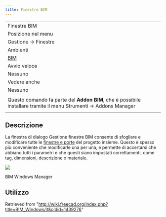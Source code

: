 ```yaml
---
title: Finestre BIM
---
```

|  |
| --- |
| Finestre BIM |
| Posizione nel menu |
| Gestione → Finestre |
| Ambienti |
| [BIM](/BIM_Workbench/it "BIM Workbench/it") |
| Avvio veloce |
| Nessuno |
| Vedere anche |
| Nessuno |
|  |
| Questo comando fa parte del **Addon BIM**, che è possibile installare tramite il menu Strumenti → Addons Manager |
|  |

## Descrizione

La finestra di dialogo Gestione finestre BIM consente di sfogliare e modificare tutte le [finestre e porte](/Arch_Window/it "Arch Window/it") del progetto insieme. Questo è spesso più conveniente che modificarle una per una, e permette di accertarsi che abbiano tutti i parametri e che questi siano impostati correttamenti, come tag, dimensioni, descrizione o materiale.

![](/images/BIM_windows_screenshot.png)

BIM Windows Manager

## Utilizzo

Retrieved from "<http://wiki.freecad.org/index.php?title=BIM_Windows/it&oldid=1439276>"
